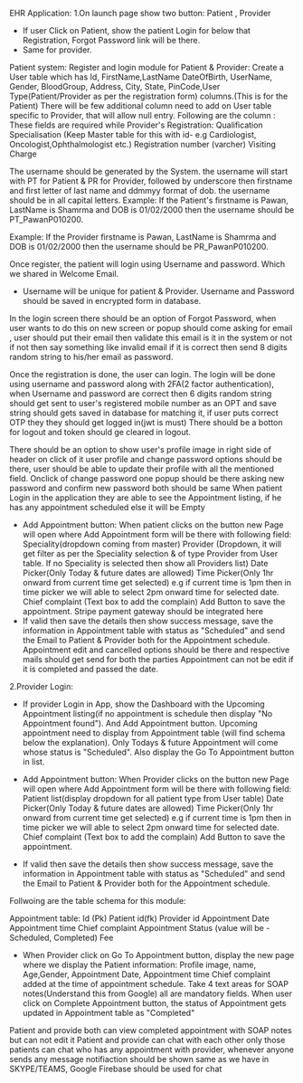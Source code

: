 EHR Application:
1.On launch page show two button: Patient , Provider
- If user Click on Patient, show the patient Login for below that Registration, Forgot Password link will be there.
- Same for provider.
 
Patient system:
Register and login module for Patient & Provider:
Create a User table which has Id, FirstName,LastName DateOfBirth, UserName, Gender, BloodGroup, Address, City, State,
PinCode,User Type(Patient/Provider as per the registration form) columns.(This is for the Patient)
There will be few additional column need to add on User table specific to Provider, that will allow null entry. 
Following are the column :
These fields are required while Provider's Registration:
Qualification
Specialisation (Keep Master table for this with id- e.g Cardiologist, Oncologist,Ophthalmologist etc.)
Registration number (varcher)
Visiting Charge
 
The username should be generated by the System. the username will start with PT for Patient & PR for Provider,
 followed by underscore then firstname and first letter of last name and ddmmyy format of dob. the username should be in all
 capital letters. Example: If the Patient's firstname is Pawan, LastName is Shamrma and DOB is 01/02/2000 then the 
  username should be PT_PawanP010200.
 
Example: If the Provider firstname is Pawan, LastName is Shamrma and DOB is 01/02/2000 then the username should
 be PR_PawanP010200.
 
Once register, the patient will login using Username and password. Which we shared in Welcome Email.
 
- Username will be unique for patient & Provider.
Username and Password should be saved in encrypted form in database.
  
In the login screen there should be an option of Forgot Password, when user wants to do this on new screen or 
popup should come asking for email , user should put their email then validate this email is it in the system or 
not if not then say something like invalid email if it is correct then send 8 digits random string to his/her email 
as password.
 
Once the registration is done, the user can login.
The login will be done using username and password along with 2FA(2 factor authentication), when Username and password
 are correct then 6 digits random string should get sent to user's registered mobile number as an OPT and save string 
should gets saved in database for matching it, if user puts correct OTP they they should get logged in(jwt is must)
There should be a botton for logout and token should ge cleared in logout.
 
There should be an option to show user's profile image in right side of header on click of it user profile and change
 password options should be there, user should be able to update their profile with all the mentioned field.
Onclick of change password one popup should be there asking new password and confirm new password both should be same
When patient Login in the application they are able to see the Appointment listing, if he has any appointment scheduled 
else it will be Empty
- Add Appointment button: When patient clicks on the button new Page will open where Add Appointment form will be
 there with following field:
Speciality(dropdown coming from master)
Provider (Dropdown, it will get filter as per the Speciality selection & of type Provider from User table.
 If no Speciality is selected then show all Providers list)
Date Picker(Only Today & future dates are allowed)
Time Picker(Only 1hr onward from current time get selected) e.g if current time is 1pm then in time picker we will 
able to select 2pm onward time for selected date.
Chief complaint (Text box to add the complain)
Add Button to save the appointment.
Stripe payment gateway should be integrated here
- If valid then save the details then show success message, save the information in Appointment table with status
 as "Scheduled" and send the Email to Patient & Provider both for the Appointment schedule.
Appointment edit and cancelled options should be there and respective mails should get send for both the parties
Appointment can not be edit if it is completed and passed the date.

2.Provider Login:
- If provider Login in App, show the Dashboard with the Upcoming Appointment listing(if no appointment is schedule
 then display "No Appointment found"). And Add Appointment button.
Upcoming appointment need to display from Appointment table (will find schema below the explanation). Only Todays & 
future Appointment will come whose status is "Scheduled". Also display the Go To Appointment button in list.
 
- Add Appointment button: When Provider clicks on the button new Page will open where Add Appointment form will be
 there with following field:
Patient list(display dropdown for all patient type from User table)
Date Picker(Only Today & future dates are allowed)
Time Picker(Only 1hr onward from current time get selected) e.g if current time is 1pm then in time picker we will
 able to select 2pm onward time for selected date.
Chief complaint (Text box to add the complain)
Add Button to save the appointment.
- If valid then save the details then show success message, save the information in Appointment table with status as
 "Scheduled" and send the Email to Patient & Provider both for the Appointment schedule.
 
Follwoing are the table schema for this module:

Appointment table:
Id (Pk)
Patient id(fk)
Provider id
Appointment Date
Appointment time
Chief complaint
Appointment Status (value will be - Scheduled, Completed)
Fee
  
- When Provider click on Go To Appointment button, display the new page where we display the Patient information:
Profile image, name, Age,Gender, Appointment Date, Appointment time Chief complaint added at the time of appointment 
schedule.
Take 4 text areas for SOAP notes(Understand this from Google) all are mandatory fields.
When user click on Complete Appointment button, the status of Appointment gets updated in Appointment table as "Completed"


Patient and provide both can view completed appointment with SOAP notes but can not edit it 
Patient and provide can chat with each other only those patients can chat who has any appointment with provider, whenever
 anyone sends any message notifiaction should be shown same as we have in SKYPE/TEAMS, Google Firebase should be used for
 chat
